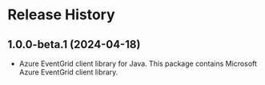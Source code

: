 # Release History

## 1.0.0-beta.1 (2024-04-18)

- Azure EventGrid client library for Java. This package contains Microsoft Azure EventGrid client library.

